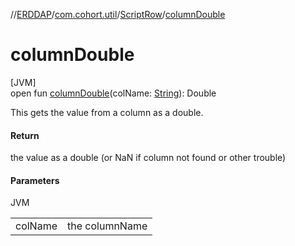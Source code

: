 //[ERDDAP](../../../index.md)/[com.cohort.util](../index.md)/[ScriptRow](index.md)/[columnDouble](column-double.md)

# columnDouble

[JVM]\
open fun [columnDouble](column-double.md)(colName: [String](https://docs.oracle.com/en/java/javase/21/docs/api/java.base/java/lang/String.html)): Double

This gets the value from a column as a double.

#### Return

the value as a double (or NaN if column not found or other trouble)

#### Parameters

JVM

| | |
|---|---|
| colName | the columnName |